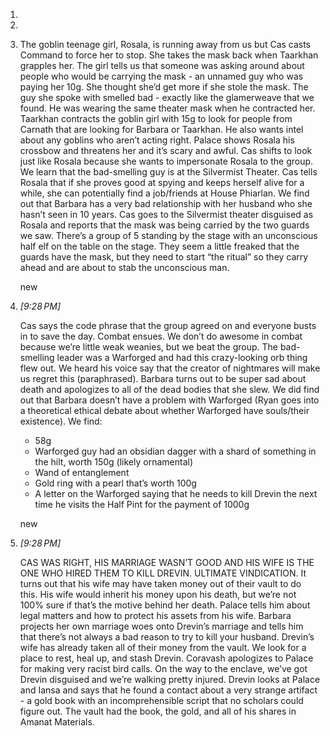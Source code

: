 1. 
2. 
3. The goblin teenage girl, Rosala, is running away from us but Cas casts Command to force her to stop. She takes the mask back when Taarkhan grapples her. The girl tells us that someone was asking around about people who would be carrying the mask - an unnamed guy who was paying her 10g. She thought she’d get more if she stole the mask. The guy she spoke with smelled bad - exactly like the glamerweave that we found. He was wearing the same theater mask when he contracted her. Taarkhan contracts the goblin girl with 15g to look for people from Carnath that are looking for Barbara or Taarkhan. He also wants intel about any goblins who aren’t acting right. Palace shows Rosala his crossbow and threatens her and it’s scary and awful. Cas shifts to look just like Rosala because she wants to impersonate Rosala to the group. We learn that the bad-smelling guy is at the Silvermist Theater. Cas tells Rosala that if she proves good at spying and keeps herself alive for a while, she can potentially find a job/friends at House Phiarlan. We find out that Barbara has a very bad relationship with her husband who she hasn’t seen in 10 years. Cas goes to the Silvermist theater disguised as Rosala and reports that the mask was being carried by the two guards we saw. There’s a group of 5 standing by the stage with an unconscious half elf on the table on the stage. They seem a little freaked that the guards have the mask, but they need to start “the ritual” so they carry ahead and are about to stab the unconscious man.
    
    new
    
2. _[_9:28 PM_]_
    
    Cas says the code phrase that the group agreed on and everyone busts in to save the day. Combat ensues. We don’t do awesome in combat because we’re little weak weanies, but we beat the group. The bad-smelling leader was a Warforged and had this crazy-looking orb thing flew out. We heard his voice say that the creator of nightmares will make us regret this (paraphrased). Barbara turns out to be super sad about death and apologizes to all of the dead bodies that she slew. We did find out that Barbara doesn’t have a problem with Warforged (Ryan goes into a theoretical ethical debate about whether Warforged have souls/their existence). We find:
    
    - 58g
    - Warforged guy had an obsidian dagger with a shard of something in the hilt, worth 150g (likely ornamental)
    - Wand of entanglement
    - Gold ring with a pearl that’s worth 100g
    - A letter on the Warforged saying that he needs to kill Drevin the next time he visits the Half Pint for the payment of 1000g
    
    new
    
3. _[_9:28 PM_]_
    
    CAS WAS RIGHT, HIS MARRIAGE WASN’T GOOD AND HIS WIFE IS THE ONE WHO HIRED THEM TO KILL DREVIN. ULTIMATE VINDICATION. It turns out that his wife may have taken money out of their vault to do this. His wife would inherit his money upon his death, but we’re not 100% sure if that’s the motive behind her death. Palace tells him about legal matters and how to protect his assets from his wife. Barbara projects her own marriage woes onto Drevin’s marriage and tells him that there’s not always a bad reason to try to kill your husband. Drevin’s wife has already taken all of their money from the vault. We look for a place to rest, heal up, and stash Drevin. Coravash apologizes to Palace for making very racist bird calls. On the way to the enclave, we’ve got Drevin disguised and we’re walking pretty injured. Drevin looks at Palace and Iansa and says that he found a contact about a very strange artifact - a gold book with an incomprehensible script that no scholars could figure out. The vault had the book, the gold, and all of his shares in Amanat Materials.